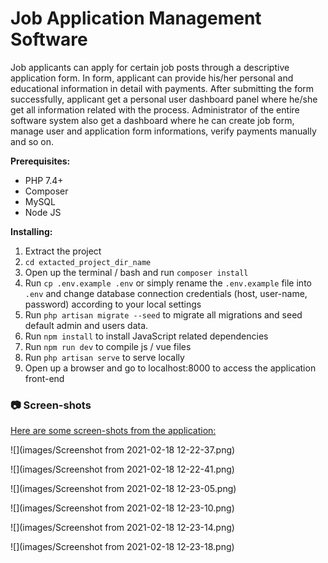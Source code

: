 # Job Application Management Software

Job applicants can apply for certain job posts through a descriptive application form. In form, applicant can provide his/her personal and educational information in detail with payments. After submitting the form successfully, applicant get a personal user dashboard panel where he/she get all information related with the process. Administrator of the entire software system also get a dashboard where he can create job form, manage user and application form informations, verify payments manually and so on.

**Prerequisites:**

-   PHP 7.4+
-   Composer
-   MySQL
-   Node JS

**Installing:**

1. Extract the project
2. `cd extacted_project_dir_name`
3. Open up the terminal / bash and run `composer install`
4. Run `cp .env.example .env` or simply rename the `.env.example` file into `.env` and change database connection credentials (host, user-name, password) according to your local settings
5. Run `php artisan migrate --seed` to migrate all migrations and seed default admin and users data.
6. Run `npm install` to install JavaScript related dependencies
7. Run `npm run dev` to compile js / vue files
8. Run `php artisan serve` to serve locally
9. Open up a browser and go to localhost:8000 to access the application front-end

### 📷 Screen-shots

<u>Here are some screen-shots from the application:</u>

![](images/Screenshot from 2021-02-18 12-22-37.png)

![](images/Screenshot from 2021-02-18 12-22-41.png)

![](images/Screenshot from 2021-02-18 12-23-05.png)

![](images/Screenshot from 2021-02-18 12-23-10.png)

![](images/Screenshot from 2021-02-18 12-23-14.png)

![](images/Screenshot from 2021-02-18 12-23-18.png)
